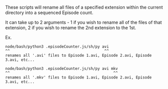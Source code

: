 These scripts will rename all files of a specified extension within the current directory into a sequenced Episode count.

It can take up to 2 arguments - 1 if you wish to rename all of the files of that extension, 2 if you wish to rename the 2nd extension to the 1st.

Ex.

    node/bash/python3 .episodeCounter.js/sh/py avi
    ^^                                          ^^
    renames all '.avi' files to Episode 1.avi, Episode 2.avi, Episode 3.avi, etc...

    node/bash/python3 .episodeCounter.js/sh/py avi mkv
    ^^                                              ^^
    renames all '.mkv' files to Episode 1.avi, Episode 2.avi, Episode 3.avi, etc...
